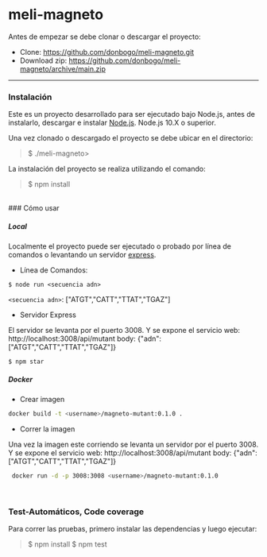 # meli-magneto

Antes de empezar se debe clonar o descargar el proyecto:
- Clone: https://github.com/donbogo/meli-magneto.git
- Download zip: https://github.com/donbogo/meli-magneto/archive/main.zip
___
### Instalación
Este es un proyecto desarrollado para ser ejecutado bajo Node.js, antes de instalarlo, descargar e instalar [Node.js](https://nodejs.org/en/download/). Node.js 10.X o superior.

Una vez clonado o descargado el proyecto se debe ubicar en el directorio:
> $ ./meli-magneto>

La instalación del proyecto se realiza utilizando el comando:
> $ npm install

<br>
### Cómo usar

##### Local
Localmente el proyecto puede ser ejecutado o probado por línea de comandos o levantando un servidor [express](https://www.npmjs.com/package/express).
- Línea de Comandos:

 `$ node run <secuencia adn>`
 
 `<secuencia adn>`: ["ATGT","CATT","TTAT","TGAZ"]

- Servidor Express

 El servidor se levanta por el puerto 3008.
 Y se expone el servicio web: http://localhost:3008/api/mutant
 body: {"adn":["ATGT","CATT","TTAT","TGAZ"]}
 
 `$ npm star`

##### Docker

- Crear imagen

 ```bash
 docker build -t <username>/magneto-mutant:0.1.0 .
 ```
- Correr la imagen

 Una vez la imagen este corriendo se levanta un servidor por el puerto 3008.
  Y se expone el servicio web: http://localhost:3008/api/mutant
 body: {"adn":["ATGT","CATT","TTAT","TGAZ"]}
 ```bash
  docker run -d -p 3008:3008 <username>/magneto-mutant:0.1.0
  ```
  <br>

### Test-Automáticos, Code coverage
Para correr las pruebas, primero instalar las dependencias y luego ejecutar:
 >$ npm install
 $ npm test

<br>
<br>